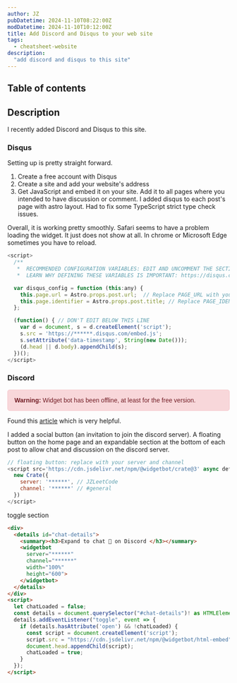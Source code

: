 ```yaml
---
author: JZ
pubDatetime: 2024-11-10T08:22:00Z
modDatetime: 2024-11-10T10:12:00Z
title: Add Discord and Disqus to your web site
tags:
  - cheatsheet-website
description:
  "add discord and disqus to this site"
---
```



## Table of contents

## Description

I recently added Discord and Disqus to this site.

### Disqus

Setting up is pretty straight forward.

1. Create a free account with Disqus
2. Create a site and add your website's address
3. Get JavaScript and embed it on your site. Add it to all pages where you intended to have discussion or comment. I added disqus to each post's page with astro layout. Had to fix some TypeScript strict type check issues.

Overall, it is working pretty smoothly. Safari seems to have a problem loading the widget. It just does not show at all. In chrome or Microsoft Edge sometimes you have to reload.

```javascript
<script>
  /**
   *  RECOMMENDED CONFIGURATION VARIABLES: EDIT AND UNCOMMENT THE SECTION BELOW TO INSERT DYNAMIC VALUES FROM YOUR PLATFORM OR CMS.
   *  LEARN WHY DEFINING THESE VARIABLES IS IMPORTANT: https://disqus.com/admin/universalcode/#configuration-variables    */

  var disqus_config = function (this:any) {
    this.page.url = Astro.props.post.url;  // Replace PAGE_URL with your page's canonical URL variable
    this.page.identifier = Astro.props.post.title; // Replace PAGE_IDENTIFIER with your page's unique identifier variable
  };

  (function() { // DON'T EDIT BELOW THIS LINE
    var d = document, s = d.createElement('script');
    s.src = 'https://******.disqus.com/embed.js';
    s.setAttribute('data-timestamp', String(new Date()));
    (d.head || d.body).appendChild(s);
  })();
</script>
```

### Discord

<div class="warning-box">
    <strong>Warning:</strong> Widget bot has been offline, at least for the free version.
</div>

<style>
.warning-box {
    background-color: #f8d7da;
    color: #721c24;
    border: 1px solid #f5c6cb;
    padding: 15px;
    border-radius: 5px;
    font-family: Arial, sans-serif;
    margin: 10px 0;
}
</style>

Found this [article](https://davidbieber.com/snippets/2022-06-20-chat-by-tag/) which is very helpful.

I added a social button (an invitation to join the discord server). A floating button on the home page and an expandable section at the bottom of each post to allow chat and discussion on the discord server.

```javascript
// floating button: replace with your server and channel
<script src='https://cdn.jsdelivr.net/npm/@widgetbot/crate@3' async defer>
  new Crate({
    server: '******', // JZLeetCode
    channel: '******' // #general
  })
</script>
```

toggle section

```html
<div>
  <details id="chat-details">
    <summary><h3>Expand to chat 💬 on Discord </h3></summary>
    <widgetbot
      server="******"
      channel="******"
      width="100%"
      height="600">
    </widgetbot>
  </details>
</div>
<script>
  let chatLoaded = false;
  const details = document.querySelector("#chat-details")! as HTMLElement;
  details.addEventListener("toggle", event => {
    if (details.hasAttribute('open') && !chatLoaded) {
      const script = document.createElement('script');
      script.src = "https://cdn.jsdelivr.net/npm/@widgetbot/html-embed";
      document.head.appendChild(script);
      chatLoaded = true;
    }
  });
</script>
```
